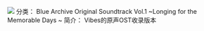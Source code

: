 ![](//static.kivo.wiki/images/music/cover/B8zd99wQv3ZCz3eZmTQP57RghdhIy18n.png)
分类： Blue Archive Original Soundtrack Vol.1 ~Longing for the Memorable Days ~
简介：
Vibes的原声OST收录版本
